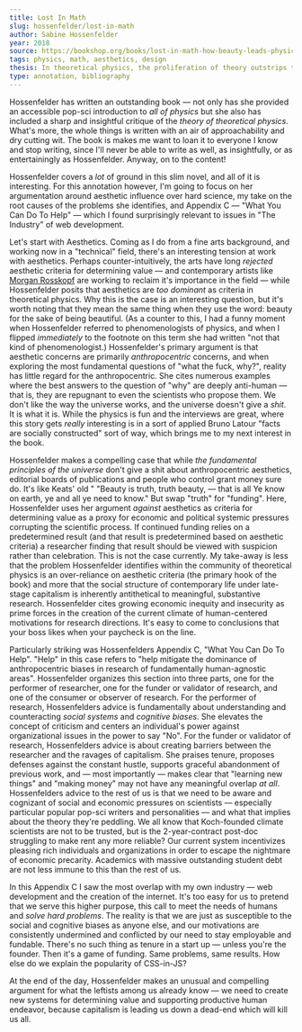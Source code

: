 ```yaml
---
title: Lost In Math
slug: hossenfelder/lost-in-math
author: Sabine Hossenfelder
year: 2018
source: https://bookshop.org/books/lost-in-math-how-beauty-leads-physics-astray/9781541646766
tags: physics, math, aesthetics, design
thesis: In theoretical physics, the proliferation of theory outstrips the pace of experiment, leading to a situation where theories must be assessed by criteria other than their relationship to the real world. The current criteria are aesthetic ones, and that has led to 30 years of stagnation.
type: annotation, bibliography
---
```


Hossenfelder has written an outstanding book — not only has she provided an accessible pop-sci introduction to _all of physics_ but she also has included a sharp and insightful critique of the _theory of theoretical physics_. What's more, the whole things is written with an air of approachability and dry cutting wit. The book is makes me want to loan it to everyone I know and stop writing, since I'll never be able to write as well, as insightfully, or as entertainingly as Hossenfelder. Anyway, on to the content!

Hossenfelder covers a _lot_ of ground in this slim novel, and all of it is interesting. For this annotation however, I'm going to focus on her argumentation around aesthetic influence over hard science, my take on the root causes of the problems she identifies, and Appendix C — "What You Can Do To Help" — which I found surprisingly relevant to issues in "The Industry" of web development.

Let's start with Aesthetics. Coming as I do from a fine arts background, and working now in a "technical" field, there's an interesting tension at work with aesthetics. Perhaps counter-intuitively, the arts have long _rejected_ aesthetic criteria for determining value — and contemporary artists like [Morgan Rosskopf](http://morganrosskopf.com/) are working to reclaim it's importance in the field — while Hossenfelder posits that aesthetics are _too dominant_ as criteria in theoretical physics. Why this is the case is an interesting question, but it's worth noting that they mean the same thing when they use the word: beauty for the sake of being beautiful. (As a counter to this, I had a funny moment when Hossenfelder referred to phenomenologists of physics, and when I flipped _immediately_ to the footnote on this term she had written "not that kind of phenomenologist.) Hossenfelder's primary argument is that aesthetic concerns are primarily _anthropocentric_ concerns, and when exploring the most fundamental questions of "what the fuck, why?", reality has little regard for the anthropocentric. She cites numerous examples where the best answers to the question of "why" are deeply anti-human — that is, they are repugnant to even the scientists who propose them. We don't like the way the universe works, and the universe doesn't give a _shit_. It is what it is. While the physics is fun and the interviews are great, where this story gets _really_ interesting is in a sort of applied Bruno Latour "facts are socially constructed" sort of way, which brings me to my next interest in the book. 

Hossenfelder makes a compelling case that while _the fundamental principles of the universe_ don't give a shit about anthropocentric aesthetics, editorial boards of publications and  people who control grant money sure do. It's like Keats' old "  "Beauty is truth, truth beauty, — that is all Ye know on earth, ye and all ye need to know." But swap "truth" for "funding". Here, Hossenfelder uses her argument _against_ aesthetics as criteria for determining value as a proxy for economic and political systemic pressures corrupting the scientific process. If continued funding relies on a predetermined result (and that result is predetermined based on aesthetic criteria) a researcher finding that result should be viewed with suspicion rather than celebration. This is not the case currently. My take-away is less that the problem Hossenfelder identifies within the community of theoretical physics is an over-reliance on aesthetic criteria (the primary hook of the book) and more that the social structure of contemporary life under late-stage capitalism is inherently antithetical to meaningful, substantive research. Hossenfelder cites growing economic inequity and insecurity as prime forces in the creation of the current climate of human-centered motivations for research directions. It's easy to come to conclusions that your boss likes when your paycheck is on the line. 

Particularly striking was Hossenfelders Appendix C, "What You Can Do To Help". "Help" in this case refers to "help mitigate the dominance of anthropocentric biases in research of fundamentally human-agnostic areas". Hossenfelder organizes this section into three parts, one for the performer of researcher, one for the funder or validator of research, and one of the consumer or observer of research. For the performer of research, Hossenfelders advice is fundamentally about understanding and counteracting _social systems_ and _cognitive biases_. She elevates the concept of criticism and centers an individual's power against organizational issues in the power to say "No". For the funder or validator of research, Hossenfelders advice is about creating barriers between the researcher and the ravages of capitalism. She praises tenure, proposes defenses against the constant hustle, supports graceful  abandonment of previous work, and — most importantly — makes clear that "learning new things" and "making money" may not have any meaningful overlap _at all_. Hossenfelders advice to the rest of us is that we need to be aware and cognizant of social and economic pressures on scientists — especially particular popular pop-sci writers and personalities — and what that implies about the theory they're peddling. We all know that Koch-founded climate scientists are not to be trusted, but is the 2-year-contract post-doc struggling to make rent any more reliable? Our current system incentivizes pleasing rich individuals and organizations in order to escape the nightmare of economic precarity. Academics with massive outstanding student debt are not less immune to this than the rest of us. 

In this Appendix C I saw the most overlap with my own industry — web development and the creation of the internet. It's too easy for us to pretend that we serve this higher purpose, this call to meet the needs of humans and _solve hard problems_. The reality is that we are just as susceptible to the social and cognitive biases as anyone else, and our motivations are consistently undermined and conflicted by our need to stay employable and fundable. There's no such thing as tenure in a start up — unless you're the founder. Then it's a game of funding. Same problems, same results. How else do we explain the popularity of CSS-in-JS?

At the end of the day, Hossenfelder makes an unusual and compelling argument for what the leftists among us already know — we need to create new systems for determining value and supporting productive human endeavor, because capitalism is  leading us down a dead-end which will kill us all. 